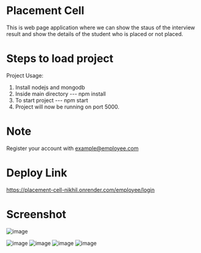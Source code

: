 # Placement Cell
This is web page application where we can show the staus of the interview result and show the details of the student who is placed or not placed. 

# Steps to load project

Project Usage: 
1. Install nodejs and mongodb
2. Inside main directory --- npm install
3. To start project --- npm start
4. Project will now be running on port 5000.

# Note
Register your account with example@employee.com

# Deploy Link
https://placement-cell-nikhil.onrender.com/employee/login

# Screenshot
![image](https://github.com/nikhilrajrajput/placement-cell/assets/96713971/e68c8b17-d144-43f1-ba79-540a78734636)

![image](https://github.com/nikhilrajrajput/placement-cell/assets/96713971/a37a9947-ffec-4448-b375-155a16546d33)
![image](https://github.com/nikhilrajrajput/placement-cell/assets/96713971/efd2dda4-fea0-45b3-9a73-5519260a4925)
![image](https://github.com/nikhilrajrajput/placement-cell/assets/96713971/5d374ec6-5e0b-4d07-9815-478ab1845aea)
![image](https://github.com/nikhilrajrajput/placement-cell/assets/96713971/864054f9-229b-42f1-8ce3-684162035ec8)







